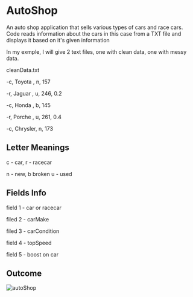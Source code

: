 # AutoShop
An auto shop application that sells various types of cars and race cars. Code reads information about the cars in this case from a TXT file and displays it based on it's given information

In my exmple, I will give 2 text files, one with clean data, one with messy data.

cleanData.txt

-c, Toyota  , n, 157

-r, Jaguar  , u, 246, 0.2

-c, Honda   , b, 145

-r, Porche  , u, 261, 0.4

-c, Chrysler, n, 173

## Letter Meanings

c - car, r - racecar 

n - new, b  broken u - used

## Fields Info

field 1 - car or racecar

filed 2 - carMake 

filed 3 - carCondition

field 4 - topSpeed

field 5 - boost on car

## Outcome
![autoShop](https://user-images.githubusercontent.com/74088900/144701669-52e23524-2a96-46f5-9b1b-6b4f21e681a5.PNG)
